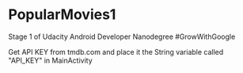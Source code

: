 # PopularMovies1
Stage 1 of Udacity Android Developer Nanodegree #GrowWithGoogle

Get API KEY from tmdb.com and place it the String variable called "API_KEY" in MainActivity 

